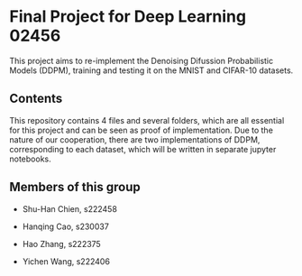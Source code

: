 # Final Project for Deep Learning 02456

This project aims to re-implement the Denoising Difussion Probabilistic Models (DDPM), training and testing it on the MNIST and CIFAR-10 datasets.

## Contents

This repository contains 4 files and several folders, which are all essential for this project and can be seen as proof of implementation. Due to the nature of our cooperation, there are two implementations of DDPM, corresponding to each dataset, which will be written in separate jupyter notebooks.

## Members of this group

* Shu-Han Chien, s222458

* Hanqing Cao, s230037

* Hao Zhang, s222375

* Yichen Wang, s222406
